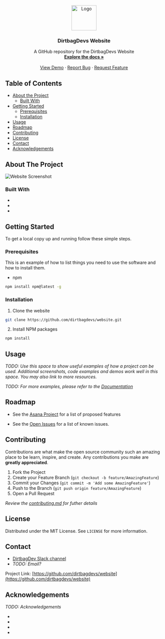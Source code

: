 

<!-- PROJECT LOGO -->
<br />
<p align="center">
  <a href="https://github.com/dirtbagdevs/website">
    <img src="https://via.placeholder.com/150" alt="Logo" width="80" height="80">
  </a>

  <h3 align="center">DirtbagDevs Website</h3>

  <p align="center">
    A GitHub repository for the DirtbagDevs Website
    <br />
    <a href="https://github.com/dirtbagdevs/website"><strong>Explore the docs »</strong></a>
    <br />
    <br />
    <a href="https://github.com/dirtbagdevs/website">View Demo</a>
    ·
    <a href="https://github.com/dirtbagdevs/website/issues">Report Bug</a>
    ·
    <a href="https://github.com/dirtbagdevs/website/issues">Request Feature</a>
  </p>
</p>



<!-- TABLE OF CONTENTS -->
## Table of Contents

* [About the Project](#about-the-project)
  * [Built With](#built-with)
* [Getting Started](#getting-started)
  * [Prerequisites](#prerequisites)
  * [Installation](#installation)
* [Usage](#usage)
* [Roadmap](#roadmap)
* [Contributing](#contributing)
* [License](#license)
* [Contact](#contact)
* [Acknowledgements](#acknowledgements)



<!-- ABOUT THE PROJECT -->
## About The Project

![Website Screenshot](https://via.placeholder.com/600)


### Built With

* []()
* []()
* []()

<!-- GETTING STARTED -->
## Getting Started

To get a local copy up and running follow these simple steps.

### Prerequisites

This is an example of how to list things you need to use the software and how to install them.
* npm
```sh
npm install npm@latest -g
```

### Installation
 
1. Clone the website
```sh
git clone https://github.com/dirtbagdevs/website.git
```
2. Install NPM packages
```sh
npm install
```


<!-- USAGE EXAMPLES -->
## Usage

*TODO: Use this space to show useful examples of how a project can be used. Additional screenshots, code examples and demos work well in this space. You may also link to more resources.*

_TODO: For more examples, please refer to the [Documentation]()_



<!-- ROADMAP -->
## Roadmap

- See the [Asana Project](https://app.asana.com/0/1150724494543521/board) for a list of proposed features

- See the [Open Issues](https://github.com/dirtbagdevs/website/issues) for a list of known issues.



<!-- CONTRIBUTING -->
## Contributing

Contributions are what make the open source community such an amazing place to be learn, inspire, and create. Any contributions you make are **greatly appreciated**.

1. Fork the Project
2. Create your Feature Branch (`git checkout -b feature/AmazingFeature`)
3. Commit your Changes (`git commit -m 'Add some AmazingFeature'`)
4. Push to the Branch (`git push origin feature/AmazingFeature`)
5. Open a Pull Request

_Review the [contributing.md](./contributing.md) for futher details_



<!-- LICENSE -->
## License

Distributed under the MIT License. See `LICENSE` for more information.



<!-- CONTACT -->
## Contact

 - [DirtbagDev Slack channel](https://dirtbagdevelopers.slack.com)
 - *TODO: Email?*
 

Project Link: [https://github.com/dirtbagdevs/website](https://github.com/dirtbagdevs/website)


<!-- ACKNOWLEDGEMENTS -->
## Acknowledgements

*TODO: Acknowledgements*

* []()
* []()
* []()
* []()
